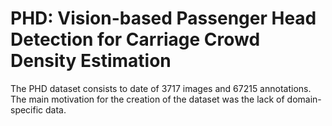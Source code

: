 # PHD: Vision-based Passenger Head Detection for Carriage Crowd Density Estimation
The PHD dataset consists to date of 3717 images and 67215 annotations. 
The main motivation for the creation of the dataset was the lack of domain-specific data. 
